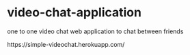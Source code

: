 # video-chat-application
one to one video chat web application to chat between friends

   <link> https://simple-videochat.herokuapp.com/ <link>
